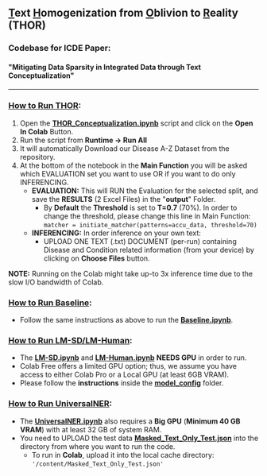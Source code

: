 ## <ins>T</ins>ext <ins>H</ins>omogenization from <ins>O</ins>blivion to <ins>R</ins>eality (**THOR**)
### Codebase for ICDE Paper:
#### "**Mitigating Data Sparsity in Integrated Data through Text Conceptualization**"
---
### <ins>How to Run THOR</ins>:
1) Open the [**THOR_Conceptualization.ipynb**](https://github.com/dtim-upc/THOR/blob/main/THOR_Conceptualization.ipynb) script and click on the **Open In Colab** Button.
2) Run the script from **Runtime ->  Run All**
3) It will automatically Download our Disease A-Z Dataset from the repository.
4) At the bottom of the notebook in the **Main Function** you will be asked which EVALUATION set you want to use OR if you want to do only INFERENCING.
      - **EVALUATION:** This will RUN the Evaluation for the selected split, and save the **RESULTS** (2 Excel Files) in the "**output**" Folder.
        - By **Default** the **Threshold** is set to **T=0.7** (70%). In order to change the threshold, please change this line in Main Function:<br>
                      `matcher = initiate_matcher(patterns=accu_data, threshold=70)`
      - **INFERENCING:** In order inference on your own text:
        - UPLOAD ONE TEXT (.txt) DOCUMENT (per-run) containing Disease and Condition related information (from your device) by clicking on **Choose Files** button.

**NOTE:** Running on the Colab might take up-to 3x inference time due to the slow I/O bandwidth of Colab.

### <ins>How to Run Baseline</ins>:
  - Follow the same instructions as above to run the [**Baseline.ipynb**](https://github.com/dtim-upc/THOR/blob/main/Baseline.ipynb).

### <ins>How to Run LM-SD/LM-Human</ins>:
  - The [**LM-SD.ipynb**](https://github.com/dtim-upc/THOR/blob/main/LM-SD.ipynb) and [**LM-Human.ipynb**](https://github.com/dtim-upc/THOR/blob/main/LM-Human.ipynb) **NEEDS GPU** in order to run.
  - Colab Free offers a limited GPU option; thus, we assume you have access to either Colab Pro or a Local GPU (at least 6GB VRAM).
  - Please follow the **instructions** inside the [**model_config**](https://github.com/dtim-upc/THOR/tree/main/model_config) folder.

### <ins>How to Run UniversalNER</ins>:
  - The [**UniversalNER.ipynb**](https://github.com/dtim-upc/THOR/blob/main/UniversalNER.ipynb) also requires a **Big GPU** (**Minimum 40 GB VRAM**) with at least 32 GB of system RAM.
  - You need to UPLOAD the test data [**Masked_Text_Only_Test.json**](https://github.com/dtim-upc/THOR/blob/main/Dataset/Masked_Text_Only_Test.json) into the directory from where you want to run the code.
    - To run in **Colab**, upload it into the local cache directory: `'/content/Masked_Text_Only_Test.json'`


